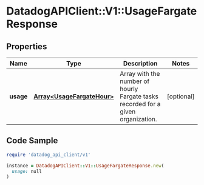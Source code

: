 # DatadogAPIClient::V1::UsageFargateResponse

## Properties

| Name | Type | Description | Notes |
| ---- | ---- | ----------- | ----- |
| **usage** | [**Array&lt;UsageFargateHour&gt;**](UsageFargateHour.md) | Array with the number of hourly Fargate tasks recorded for a given organization. | [optional] |

## Code Sample

```ruby
require 'datadog_api_client/v1'

instance = DatadogAPIClient::V1::UsageFargateResponse.new(
  usage: null
)
```

